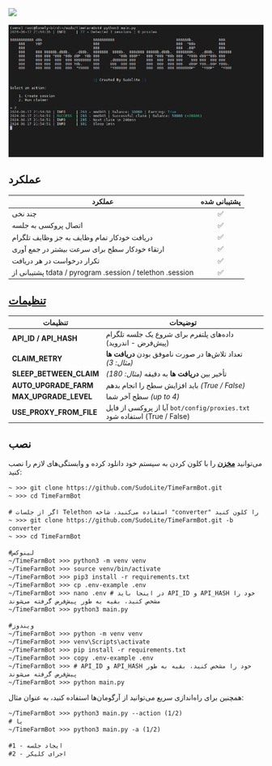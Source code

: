 
[<img src="https://img.shields.io/badge/Telegram-%40Me-orange">](https://t.me/SudoLite)

![img1](.github/images/demo.png)

## عملکرد
| عملکرد                                                        | پشتیبانی شده |
|---------------------------------------------------------------|:------------:|
| چند نخی                                                          |      ✅      |
| اتصال پروکسی به جلسه                                            |      ✅      |
| دریافت خودکار تمام وظایف به جز وظایف تلگرام                   |      ✅      |
| ارتقاء خودکار سطح برای سرعت بیشتر در جمع آوری                 |      ✅      |
| تکرار درخواست در هر دریافت                                      |      ✅      |
| پشتیبانی از tdata / pyrogram .session / telethon .session        |      ✅      |

## [تنظیمات](https://github.com/SudoLite/TimeFarmBot/blob/main/.env-example)
| تنظیمات                    | توضیحات                                                                     |
|----------------------------|------------------------------------------------------------------------------|
| **API_ID / API_HASH**      | داده‌های پلتفرم برای شروع یک جلسه تلگرام (پیش‌فرض - اندروید)               |
| **CLAIM_RETRY**            | تعداد تلاش‌ها در صورت ناموفق بودن **دریافت ها** _(مثال: 3)_                  |
| **SLEEP_BETWEEN_CLAIM**    | تأخیر بین **دریافت ها** به دقیقه _(مثال: 180)_                              |
| **AUTO_UPGRADE_FARM**      | باید افزایش سطح را انجام بدهم _(True / False)_                               |
| **MAX_UPGRADE_LEVEL**      | سظح آخر شما _(up to 4)_                                         |
| **USE_PROXY_FROM_FILE**    | آیا از پروکسی از فایل `bot/config/proxies.txt` استفاده شود (True / False)  |

## نصب
می‌توانید [**مخزن**](https://github.com/SudoLite/TimeFarmBot) را با کلون کردن به سیستم خود دانلود کرده و وابستگی‌های لازم را نصب کنید:
```shell
~ >>> git clone https://github.com/SudoLite/TimeFarmBot.git
~ >>> cd TimeFarmBot

# اگر از جلسات Telethon استفاده می‌کنید، شاخه "converter" را کلون کنید
~ >>> git clone https://github.com/SudoLite/TimeFarmBot.git -b converter
~ >>> cd TimeFarmBot

#لینوکس
~/TimeFarmBot >>> python3 -m venv venv
~/TimeFarmBot >>> source venv/bin/activate
~/TimeFarmBot >>> pip3 install -r requirements.txt
~/TimeFarmBot >>> cp .env-example .env
~/TimeFarmBot >>> nano .env # در اینجا باید API_ID و API_HASH خود را مشخص کنید، بقیه به طور پیش‌فرض گرفته می‌شوند
~/TimeFarmBot >>> python3 main.py

#ویندوز
~/TimeFarmBot >>> python -m venv venv
~/TimeFarmBot >>> venv\Scripts\activate
~/TimeFarmBot >>> pip install -r requirements.txt
~/TimeFarmBot >>> copy .env-example .env
~/TimeFarmBot >>> # API_ID و API_HASH خود را مشخص کنید، بقیه به طور پیش‌فرض گرفته می‌شوند
~/TimeFarmBot >>> python main.py
```

همچنین برای راه‌اندازی سریع می‌توانید از آرگومان‌ها استفاده کنید، به عنوان مثال:
```shell
~/TimeFarmBot >>> python3 main.py --action (1/2)
# یا
~/TimeFarmBot >>> python3 main.py -a (1/2)

#1 - ایجاد جلسه
#2 - اجرای کلیکر
```
